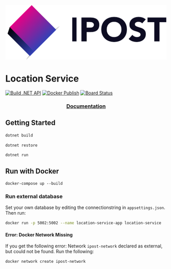![ipost-logo](https://github.com/FIPost/docs/blob/master/assets/logo-name.png?raw=true)

# Location Service
[![Build .NET API](https://github.com/FIPost/locatieservice/actions/workflows/build.yml/badge.svg)](https://github.com/FIPost/locatieservice/actions/workflows/build.yml)
[![Docker Publish](https://github.com/FIPost/locatieservice/actions/workflows/docker-publish.yml/badge.svg)](https://github.com/FIPost/locatieservice/actions/workflows/docker-publish.yml)
[![Board Status](https://dev.azure.com/405273/a464a51f-a9d3-415a-983c-ecc9f9e1e117/e58d8192-5262-4682-856c-da357d004679/_apis/work/boardbadge/8203b7d2-166a-4745-ab05-5fc958846334)](https://dev.azure.com/405273/a464a51f-a9d3-415a-983c-ecc9f9e1e117/_boards/board/t/e58d8192-5262-4682-856c-da357d004679/Microsoft.RequirementCategory)

<h3 align="center">
  <a href="https://github.com/FIPost/docs">Documentation</a>
</h3>


## Getting Started
```zsh
dotnet build
```
```zsh
dotnet restore
```
```zsh
dotnet run
```

## Run with Docker
```
docker-compose up --build
```

### Run external database
Set your own database by editing the connectionstring in `appsettings.json`. <br/>
Then run:
```zsh
docker run -p 5002:5002 --name location-service-app location-service
```

#### Error: Docker Network Missing
If you get the following error:
Network `ipost-network` declared as external, but could not be found. Run the following:
```zsh
docker network create ipost-network
```
